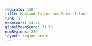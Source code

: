 ```yaml
---
regionId: 158
title: Howland Island and Baker Island
rank: 1
meanScore: 93.41
globalMeanScore: 71.78
numRegions: 220
layout: region_score
---
```

